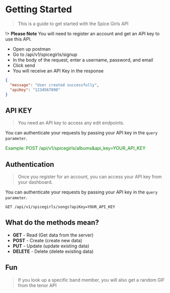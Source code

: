 # Getting Started

> This is a guide to get started with the Spice Girls API

!> **Please Note** You will need to register an account and get an API key to use this API.
  - Open up postman 
  - Go to /api/v1/spicegirls/signup
  - In the body of the request, enter a username, password, and email
  - Click send
  - You will receive an API Key in the response
  ```json
  {
    "message": "User created successfully",
    "apiKey": "1234567890"
  }
  ```


## API KEY
> You need an API key to access any edit endpoints.

You can authenticate your requests by passing your API key in the `query parameter`.

<div style='color: green'>
Example: POST /api/v1/spicegirls/albums&api_key=YOUR_API_KEY
</div>

## Authentication

> Once you register for an account, you can access your API key from your dashboard.

You can authenticate your requests by passing your API key in the `query parameter`.

```http
GET /api/v1/spicegirls/songs?apiKey=YOUR_API_KEY
```

## What do the methods mean?
- <strong>GET</strong> - Read (Get data from the server)
- <strong>POST</strong> - Create (create new data)
- <strong>PUT</strong> - Update (update existing data)
- <strong>DELETE</strong> - Delete (delete existing data)

## Fun
> If you look up a specific band member, you will also get a random GIF from the tenor API